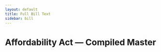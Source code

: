 ```yaml
---
layout: default
title: Full Bill Text
sidebar: bill
---
```

# Affordability Act — Compiled Master
<!-- BEGIN: BILL_BODY -->
<!--\s*END:BILL_BODY\s*-->